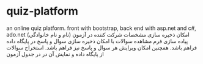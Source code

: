 # quiz-platform
an online quiz platform. front with bootstrap, back end with asp.net and c#, ado.net
 امکان ذخیره سازی مشخصات شرکت کننده در آزمون (نام و نام خانوادگی) پیاده سازی فرم مشاهده سوالات با امکان ذخیره سازی سوال و پاسخ در پایگاه داده فراهم باشد. همچنین امکان ویرایش هر سوال و پاسخ نیز فراهم باشد. استخراج سوالات از پایگاه داده و نمایش آن در در جدول آزمون
